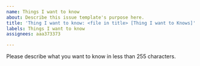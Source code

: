 ```yaml
---
name: Things I want to know
about: Describe this issue template's purpose here.
title: 'Thing I want to know: <file in title> [Thing I want to Knows]'
labels: Things I want to know
assignees: aaa373373

---
```


Please describe what you want to know in less than 255 characters.
